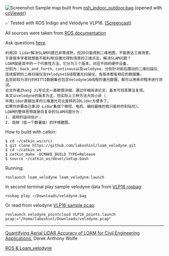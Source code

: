 ![Screenshot](/capture.bmp)
Sample map built from [nsh_indoor_outdoor.bag](http://www.frc.ri.cmu.edu/~jizhang03/Datasets/nsh_indoor_outdoor.bag) (opened with [ccViewer](http://www.danielgm.net/cc/))

:white_check_mark: Tested with ROS Indigo and Velodyne VLP16. [(Screencast)](https://youtu.be/o1cLXY-Es54)

All sources were taken from [ROS documentation](http://docs.ros.org/indigo/api/loam_velodyne/html/files.html)

Ask questions [here](https://github.com/laboshinl/loam_velodyne/issues/3).


    利用2D Lidar解决SLAM问题已非常成熟，但2D只能得到二维地图，不能表达三维场景。
    于是很多学者就想能不能利用3D激光得到场景的三维点云，解决SLAM问题？
    LOAM就是其中的一个代表性方法，它分为三个版本，对应不同的硬件设备，
    分别为：back_and_forth，continous以及velodyne，分别针对前后摆动的二维扫描仪、
    连续旋转的二维扫描仪及Velodyne16线程激光扫描仪。各版本都有相应的数据集，
    且目前较为流行的KITTI数据集也包含Velodyne16线程的激光数据，都可以用来对程序进行测试。
    论文作者Zhang Ji写论文一直都很详细，通过仔细阅读论文，基本可将其算法复现。
    本文以velodyne的版本为主，但实际上三种方法大同小异（
    毕竟Lidar直接出来的三维激光可比旋转的2DLidar方便多了，
    如果你非要自己拿2D Lidar集成个微控、电机、编码器啥的我只能劝你别钻坑）。
    LOAM的整体思想就是将复杂的SLAM问题分为：
    1. 高频的运动估计； 
    2. 低频（低一个数量级）的环境建图。




How to build with catkin:

```
$ cd ~/catkin_ws/src/
$ git clone https://github.com/laboshinl/loam_velodyne.git
$ cd ~/catkin_ws
$ catkin_make -DCMAKE_BUILD_TYPE=Release 
$ source ~/catkin_ws/devel/setup.bash
```

Running:
```
roslaunch loam_velodyne loam_velodyne.launch
```

In second terminal play sample velodyne data from [VLP16 rosbag](https://db.tt/t2r39mjZ):
```
rosbag play ~/Downloads/velodyne.bag 
```

Or read from velodyne [VLP16 sample pcap](https://midas3.kitware.com/midas/folder/12979):
```
roslaunch velodyne_pointcloud VLP16_points.launch pcap:="/home/laboshinl/Downloads/velodyne.pcap"
```

---
[Quantifying Aerial LiDAR Accuracy of LOAM for Civil Engineering Applications.](https://ceen.et.byu.edu/sites/default/files/snrprojects/wolfe_derek.pdf) Derek Anthony Wolfe

[ROS & Loam_velodyne](https://ishiguro440.wordpress.com/2016/04/05/%E5%82%99%E5%BF%98%E9%8C%B2%E3%80%80ros-loam_velodyne/) 

